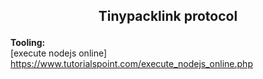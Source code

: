 <strong><h2><p><center>Tinypacklink protocol</center></p></h2></strong>
**Tooling:**</br>
[execute nodejs online] https://www.tutorialspoint.com/execute_nodejs_online.php

